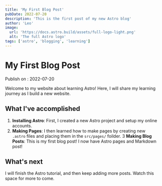 ```yaml
---
title: 'My First Blog Post'
pubDate: 2022-07-20
description: 'This is the first post of my new Astro blog'
author: 'Leo'
image: 
  url: 'https://docs.astro.build/assets/full-logo-light.png'
  alt: 'The full Astro logo'
tags: ['astro', 'blogging', 'learning']
---
```


# My First Blog Post

Publish on : 2022-07-20

Welcome to my website about learning Astro! Here, I will share my learning journey as I build a new website.

## What I've accomplished

1. **Installing Astro**: First, I created a new Astro project and setup my online accounts.
2. **Making Pages**: I then learned how to make pages by creating new `.astro` files and placing them in the `src/pages/` foilder.
3 **Making Blog Posts**: This is my first blog post! I now have Astro pages and Markdown post!

## What's next
I will finish the Astro tutorial, and then keep adding more posts. Watch this space for more to come.
